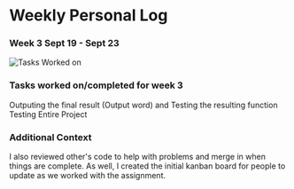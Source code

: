 # Weekly Personal Log

### Week 3 Sept 19 - Sept 23
![Tasks Worked on](./images/Ralston_Tasks.png)

### Tasks worked on/completed for week 3
Outputing the final result (Output word) and Testing the resulting function
Testing Entire Project

### Additional Context
I also reviewed other's code to help with problems and merge in when things are complete. As well, I created the initial kanban board for people to update as we worked with the assignment.